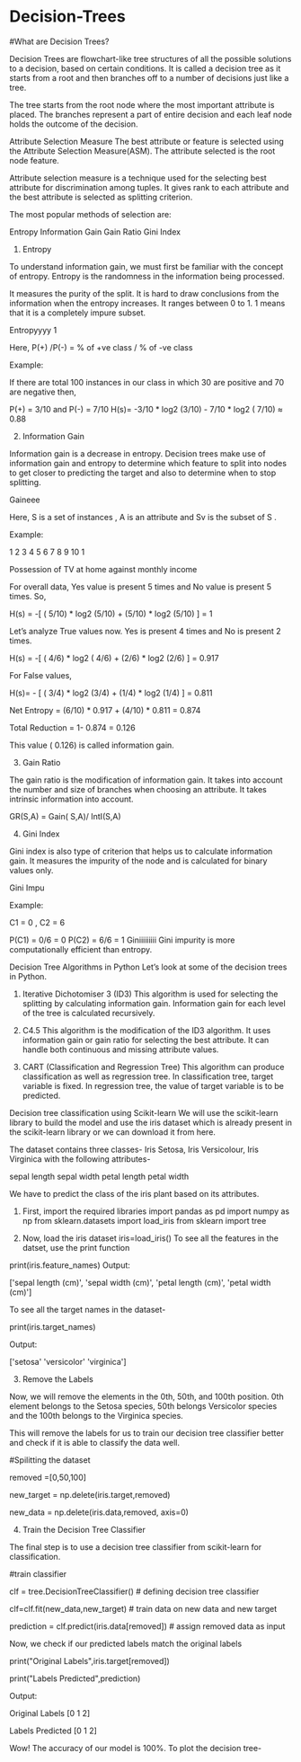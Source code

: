 # Decision-Trees
#What are Decision Trees?

Decision Trees are flowchart-like tree structures of all the possible solutions to a decision, based on certain conditions. It is called a decision tree as it starts from a root and then branches off to a number of decisions just like a tree.

The tree starts from the root node where the most important attribute is placed. The branches represent a part of entire decision and each leaf node holds the outcome of the decision.

Attribute Selection Measure
The best attribute or feature is selected using the Attribute Selection Measure(ASM). The attribute selected is the root node feature.

Attribute selection measure is a technique used for the selecting best attribute for discrimination among tuples. It gives rank to each attribute and the best attribute is selected as splitting criterion.

The most popular methods of selection are:

Entropy
Information Gain
Gain Ratio
Gini Index
1. Entropy

To understand information gain, we must first be familiar with the concept of entropy. Entropy is the randomness in the information being processed.


It measures the purity of the split. It is hard to draw conclusions from the information when the entropy increases. It ranges between 0 to 1. 1 means that it is a completely impure subset.

Entropyyyy 1

Here, P(+) /P(-) = % of +ve class / % of -ve class

Example:

If there are total 100 instances in our class in which 30 are positive and 70 are negative then,

P(+) = 3/10 and P(-) = 7/10
H(s)= -3/10 * log2 (3/10) - 7/10 * log2 ( 7/10)  ≈ 0.88

2. Information Gain

Information gain is a decrease in entropy. Decision trees make use of information gain and entropy to determine which feature to split into nodes to get closer to predicting the target and also to determine when to stop splitting.

Gaineee

Here, S is a set of instances , A is an attribute and Sv is the subset of S .

Example:

1 2 3 4 5 6 7 8 9 10 1

Possession of TV at home against monthly income


For overall data, Yes value is present 5 times and No value is present 5 times. So,


H(s) = -[ ( 5/10)  * log2 (5/10) +  (5/10) * log2 (5/10) ] = 1

Let’s analyze True values now. Yes is present 4 times and No is present 2 times.


H(s) = -[ ( 4/6) * log2 ( 4/6) + (2/6) * log2 (2/6) ] = 0.917

For False values,

H(s)= - [ ( 3/4) * log2 (3/4) + (1/4) * log2 (1/4) ] = 0.811

Net Entropy = (6/10) * 0.917 + (4/10) * 0.811 = 0.874

Total Reduction = 1- 0.874 = 0.126  

This value ( 0.126) is called information gain.

3. Gain Ratio

The gain ratio is the modification of information gain. It takes into account the number and size of branches when choosing an attribute. It takes intrinsic information into account.

GR(S,A) = Gain( S,A)/ IntI(S,A)

4. Gini Index

Gini index is also type of criterion that helps us to calculate information gain. It measures the impurity of the node and is calculated for binary values only.

Gini Impu

Example:

C1 = 0 , C2 = 6

P(C1) = 0/6 = 0
P(C2) = 6/6 = 1
Giniiiiiiiii
Gini impurity is more computationally efficient than entropy.

Decision Tree Algorithms in Python
Let’s look at some of the decision trees in Python.

 1. Iterative Dichotomiser 3 (ID3)
This algorithm is used for selecting the splitting by calculating information gain. Information gain for each level of the tree is calculated recursively.

2. C4.5
This algorithm is the modification of the ID3 algorithm. It uses information gain or gain ratio for selecting the best attribute. It can handle both continuous and missing attribute values.

3. CART (Classification and Regression Tree)
This algorithm can produce classification as well as regression tree. In classification tree, target variable is fixed. In regression tree, the value of target variable is to be predicted.

Decision tree classification using Scikit-learn
We will use the scikit-learn library to build the model and use the iris dataset which is already present in the scikit-learn library or we can download it from here.

The dataset contains three classes- Iris Setosa, Iris Versicolour, Iris Virginica with the following attributes-

sepal length
sepal width
petal length
petal width

We have to predict the class of the iris plant based on its attributes.

1. First, import the required libraries
import pandas as pd 
import numpy as np
from sklearn.datasets import load_iris
from sklearn import tree

2. Now, load the iris dataset
iris=load_iris()
To see all the features in the datset, use the print function

print(iris.feature_names) 
Output:

['sepal length (cm)', 'sepal width (cm)', 'petal length (cm)', 'petal width (cm)']

To see all the target names in the dataset-


print(iris.target_names) 

Output:

['setosa' 'versicolor' 'virginica']

3. Remove the Labels

Now, we will remove the elements in the 0th, 50th, and 100th position. 0th element belongs to the Setosa species, 50th belongs Versicolor species and the 100th belongs to the Virginica species.

This will remove the labels for us to train our decision tree classifier better and check if it is able to classify the data well.

#Spilitting the dataset

removed =[0,50,100]

new_target = np.delete(iris.target,removed)

new_data = np.delete(iris.data,removed, axis=0) 

4. Train the Decision Tree Classifier

The final step is to use a decision tree classifier from scikit-learn for classification.

#train classifier

clf = tree.DecisionTreeClassifier() # defining decision tree classifier

clf=clf.fit(new_data,new_target) # train data on new data and new target

prediction = clf.predict(iris.data[removed]) #  assign removed data as input

Now, we check if our predicted labels match the original labels

print("Original Labels",iris.target[removed])

print("Labels Predicted",prediction)

Output:


Original Labels [0 1 2]

Labels Predicted [0 1 2]

Wow! The accuracy of our model is 100%. To plot the decision tree-
